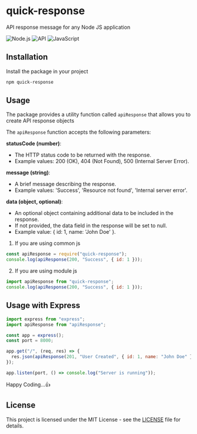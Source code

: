 # quick-response

API response message for any Node JS application

![Node.js](https://img.shields.io/badge/Node.js-339933?style=for-the-badge&logo=nodedotjs&logoColor=white)
![API](https://img.shields.io/badge/API-FF6F61?style=for-the-badge&logo=api&logoColor=white)
![JavaScript](https://img.shields.io/badge/JavaScript-F7DF1E?style=for-the-badge&logo=javascript&logoColor=black)

## Installation

Install the package in your project

```bash
npm quick-response
```

## Usage

The package provides a utility function called `apiResponse` that allows you to create API response objects

The `apiResponse` function accepts the following parameters:

<b>statusCode (number)</b>:

- The HTTP status code to be returned with the response.
- Example values: 200 (OK), 404 (Not Found), 500 (Internal Server Error).

<b>message (string)</b>:

- A brief message describing the response.
- Example values: 'Success', 'Resource not found', 'Internal server error'.

<b>data (object, optional)</b>:

- An optional object containing additional data to be included in the response.
- If not provided, the data field in the response will be set to null.
- Example value: { id: 1, name: 'John Doe' }.

1. If you are using common js

```javascript
const apiResponse = require("quick-response");
console.log(apiResponse(200, "Success", { id: 1 }));
```

2. If you are using module js

```javascript
import apiResponse from "quick-response";
console.log(apiResponse(200, "Success", { id: 1 }));
```

## Usage with Express

```javascript
import express from "express";
import apiResponse from "apiResponse";

const app = express();
const port = 8000;

app.get("/", (req, res) => {
  res.json(apiResponse(201, "User Created", { id: 1, name: "John Doe" }));
});

app.listen(port, () => console.log("Server is running"));
```

Happy Coding...👍

## License

This project is licensed under the MIT License - see the [LICENSE](./LICENSE) file for details.
